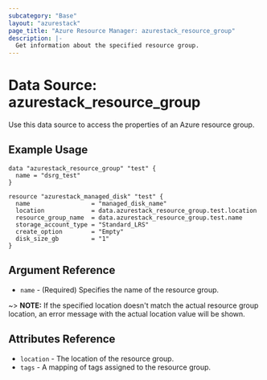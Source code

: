 ```yaml
---
subcategory: "Base"
layout: "azurestack"
page_title: "Azure Resource Manager: azurestack_resource_group"
description: |-
  Get information about the specified resource group.
---
```


# Data Source: azurestack_resource_group

Use this data source to access the properties of an Azure resource group.

## Example Usage

```hcl
data "azurestack_resource_group" "test" {
  name = "dsrg_test"
}

resource "azurestack_managed_disk" "test" {
  name                 = "managed_disk_name"
  location             = data.azurestack_resource_group.test.location
  resource_group_name  = data.azurestack_resource_group.test.name
  storage_account_type = "Standard_LRS"
  create_option        = "Empty"
  disk_size_gb         = "1"
}
```

## Argument Reference

* `name` - (Required) Specifies the name of the resource group.

~> **NOTE:** If the specified location doesn't match the actual resource group location, an error message with the actual location value will be shown.

## Attributes Reference

* `location` - The location of the resource group.
* `tags` - A mapping of tags assigned to the resource group.
